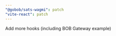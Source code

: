 ```yaml
---
"@gobob/sats-wagmi": patch
"vite-react": patch
---
```


Add more hooks (including BOB Gateway example)
